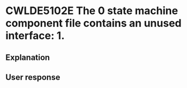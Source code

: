 # CWLDE5102E The 0 state machine component file contains an unused interface: 1.

## Explanation

## User response
